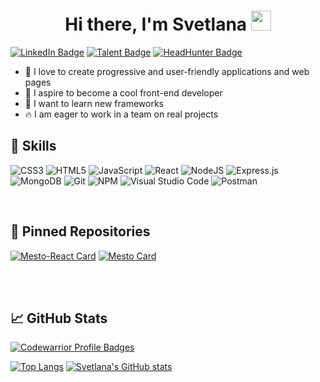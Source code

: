 <h1 align="center">Hi there, I'm Svetlana
  <img src="https://github.com/blackcater/blackcater/raw/main/images/Hi.gif" height="32"/>
</h1>

<!-- https://shields.io/ -->

[![LinkedIn Badge](https://img.shields.io/badge/LinkedIn-Profile-informational?style=flat-square&logo=linkedin&logoColor=white&labelColor=0D76A8&color=585858)](https://www.linkedin.com/in/svetlana-zhivtsova/)
[![Talent Badge](https://img.shields.io/badge/talent.io-Profile-informational?style=flat-square&logo=talent.io&logoColor=white&labelColor=fbce70&color=585858)](https://www.talent.io/candidates/343053002126/candidate_profile)
[![HeadHunter Badge](https://img.shields.io/badge/HeadHunter-Profile-informational?style=flat-square&logo=hh&logoColor=white&labelColor=C00000&color=585858)](https://hh.ru/applicant/resumes/view?resume=dc21ccfdff09d331c90039ed1f76467a37504c)

<!-- ![XING](https://img.shields.io/badge/xing-%23006567.svg?style=for-the-badge&logo=xing&logoColor=white)-->

- 💞️ I love to create progressive and user-friendly applications and web pages
- 🎯 I aspire to become a cool front-end developer
- 🌱 I want to learn new frameworks
- 🔥 I am eager to work in a team on real projects


## 💼 Skills
<!-- https://github.com/Ileriayo/markdown-badges#markdown-badges-->

![CSS3](https://img.shields.io/badge/css-%231572B6.svg?style=for-the-badge&logo=css3&logoColor=white)
![HTML5](https://img.shields.io/badge/html-%23E34F26.svg?style=for-the-badge&logo=html5&logoColor=white)
![JavaScript](https://img.shields.io/badge/javascript-%23323330.svg?style=for-the-badge&logo=javascript&logoColor=%23F7DF1E)
![React](https://img.shields.io/badge/react-%2320232a.svg?style=for-the-badge&logo=react&logoColor=%2361DAFB)
![NodeJS](https://img.shields.io/badge/node.js-6DA55F?style=for-the-badge&logo=node.js&logoColor=white)
![Express.js](https://img.shields.io/badge/express.js-%23404d59.svg?style=for-the-badge&logo=express&logoColor=%2361DAFB)
![MongoDB](https://img.shields.io/badge/MongoDB-%234ea94b.svg?style=for-the-badge&logo=mongodb&logoColor=white)
![Git](https://img.shields.io/badge/git-%23F05033.svg?style=for-the-badge&logo=git&logoColor=white)
![NPM](https://img.shields.io/badge/NPM-%23000000.svg?style=for-the-badge&logo=npm&logoColor=white)
![Visual Studio Code](https://img.shields.io/badge/Visual%20Studio%20Code-0078d7.svg?style=for-the-badge&logo=visual-studio-code&logoColor=white)
![Postman](https://img.shields.io/badge/Postman-FF6C37?style=for-the-badge&logo=postman&logoColor=white)
<!-- ![MySQL](https://img.shields.io/badge/mysql-%2300f.svg?style=for-the-badge&logo=mysql&logoColor=white) -->
<!-- ![Jest](https://img.shields.io/badge/-jest-%23C21325?style=for-the-badge&logo=jest&logoColor=white) -->
<!-- ![Webpack](https://img.shields.io/badge/webpack-%238DD6F9.svg?style=for-the-badge&logo=webpack&logoColor=black)-->
<br>

## 📌 Pinned Repositories

[![Mesto-React Card](https://github-readme-stats.vercel.app/api/pin/?username=lifein2020&repo=react-mesto-auth)](https://github.com/lifein2020/react-mesto-auth)
[![Mesto Card](https://github-readme-stats.vercel.app/api/pin/?username=lifein2020&repo=mesto)](https://github.com/lifein2020/mesto)

<!--
<a href="https://github.com/lifein2020/mesto">
  <img align="center" style="margin:0.5rem" src="https://github-readme-stats.vercel.app/api/pin/?username=lifein2020&repo=mesto&title_color=ffffff&text_color=c9cacc&icon_color=4AB197&bg_color=1A2B34" />
</a> 

<a href="https://github.com/lifein2020/react-mesto-auth">
  <img align="center" style="margin:0.5rem" src="https://github-readme-stats.vercel.app/api/pin/?username=lifein2020&repo=react-mesto-auth&title_color=ffffff&text_color=c9cacc&icon_color=4AB197&bg_color=1A2B34" />
</a> 

<br>

<a href="https://github.com/lifein2020/mesto">
  <img align="center" style="margin:0.5rem" src="https://github-readme-stats.vercel.app/api/pin/?username=lifein2020&repo=mesto&title_color=ffffff&text_color=c9cacc&icon_color=4AB197&bg_color=1A2B34" />
</a>

<br>

<a href="https://github.com/lifein2020/russian-travel">
  <img align="center" style="margin:0.5rem" src="https://github-readme-stats.vercel.app/api/pin/?username=lifein2020&repo=russian-travel&title_color=ffffff&text_color=c9cacc&icon_color=4AB197&bg_color=1A2B34" />
</a>

<br>

<a href="https://github.com/lifein2020/how-to-learn">
  <img align="center" style="margin:0.5rem" src="https://github-readme-stats.vercel.app/api/pin/?username=lifein2020&repo=how-to-learn&title_color=ffffff&text_color=c9cacc&icon_color=4AB197&bg_color=1A2B34" />
</a>
-->
<br>
<br>

## 📈 GitHub Stats 
<!-- https://github.com/anuraghazra/github-readme-stats#github-stats-card -->

[![Codewarrior Profile Badges](https://www.codewars.com/users/lifein2020/badges/large)](https://www.codewars.com/users/lifein2020)

[![Top Langs](https://github-readme-stats.vercel.app/api/top-langs/?username=lifein2020)](https://github.com/lifein2020/github-readme-stats)
[![Svetlana's GitHub stats](https://github-readme-stats.vercel.app/api?username=lifein2020&hide=contribs&include_all_commits=true&count_private=true&show_icons=true&line_height=48)](https://github.com/lifein2020/github-readme-stats)
<!-- can add &layout=compact, &card_width=400 -->



<!---
lifein2020/lifein2020 is a ✨ special ✨ repository because its `README.md` (this file) appears on your GitHub profile.
You can click the Preview link to take a look at your changes.

- 💞️ I’m looking to collaborate on ...

### Hi, I’m Svetlana 👋 

Выпадающий список:
<details>

<summary>Все навыки </summary>

<!-- Here content  hidden by default >

</details>
Ал
### 🔨 Мой стек: 

<p>
<img src="https://raw.githubusercontent.com/github/explore/80688e429a7d4ef2fca1e82350fe8e3517d3494d/topics/visual-studio-code/visual-studio-code.png" alt="VS Code" height="22">
<img src="https://raw.githubusercontent.com/github/explore/80688e429a7d4ef2fca1e82350fe8e3517d3494d/topics/html/html.png" alt="HTML" height="24">
<img src="https://raw.githubusercontent.com/github/explore/80688e429a7d4ef2fca1e82350fe8e3517d3494d/topics/sass/sass.png" alt="Saas" height="24">
<img src="https://raw.githubusercontent.com/styled-components/brand/master/styled-components.png" alt="Styled Components" height="24">
  <img src="https://camo.githubusercontent.com/306dedb9426f1d93a981d305a0a18164932ece8dca4d5fd820b1d3c36625b218/68747470733a2f2f6d75692e636f6d2f7374617469632f6c6f676f2e737667" alt="materialUi" height="24">
<img src="https://raw.githubusercontent.com/github/explore/80688e429a7d4ef2fca1e82350fe8e3517d3494d/topics/css/css.png" alt="CSS" height="24" >
<img src="https://raw.githubusercontent.com/github/explore/80688e429a7d4ef2fca1e82350fe8e3517d3494d/topics/javascript/javascript.png" alt="Javascript" height="22">
<img src="https://raw.githubusercontent.com/github/explore/80688e429a7d4ef2fca1e82350fe8e3517d3494d/topics/react/react.png" alt="React" height="22">
<img src="https://raw.githubusercontent.com/github/explore/80688e429a7d4ef2fca1e82350fe8e3517d3494d/topics/nodejs/nodejs.png" alt="NodeJS" height="22">
<img src="https://raw.githubusercontent.com/github/explore/80688e429a7d4ef2fca1e82350fe8e3517d3494d/topics/express/express.png" alt="Express" height="22">
<img src="https://raw.githubusercontent.com/github/explore/80688e429a7d4ef2fca1e82350fe8e3517d3494d/topics/mongodb/mongodb.png" alt="Express" height="22">
<img src="https://raw.githubusercontent.com/github/explore/80688e429a7d4ef2fca1e82350fe8e3517d3494d/topics/git/git.png" alt="git" height="22">


</p>
<br />
--->
